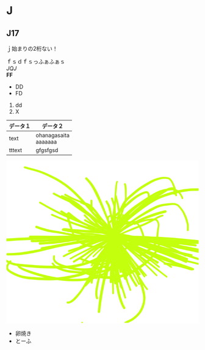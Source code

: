 # J
## J17
ｊ始まりの2桁ない！

ｆｓｄｆｓっふぁふぁｓ  
*JQJ*  
**FF**  
- DD
- FD  
1. dd  
2. X  

|データ１ |データ２  
| --|--
|text |ohanagasaita<br>aaaaaaa
|tttext|gfgsfgsd

![King](img/Data1.png)
- 卵焼き
- とーふ
